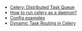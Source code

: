 <ul>

<li> <a href="http://www.celeryproject.org/">Celery: Distributed Task Queue </a> </li>

<li> <a href="https://pythad.github.io/articles/2016-12/how-to-run-celery-as-a-daemon-in-production">How to run celery as a daemon? </a></li>

<li> <a href="https://github.com/celery/celery/tree/master/extra"> Config examples </a> </li>

<li> <a href="https://www.distributedpython.com/2018/06/05/dynamic-task-routing/"> Dynamic Task Routing in Celery </a> </li>

</ul>
